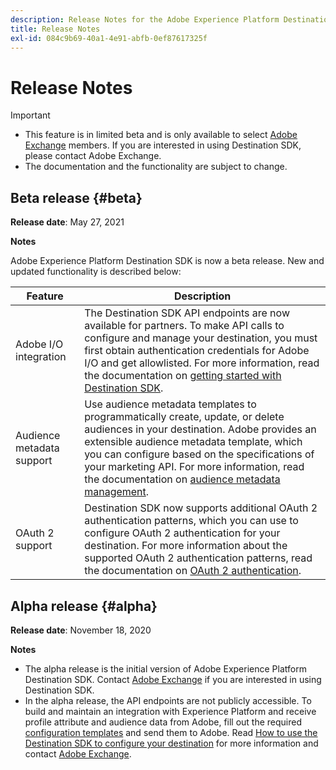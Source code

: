 ```yaml
---
description: Release Notes for the Adobe Experience Platform Destination SDK
title: Release Notes
exl-id: 084c9b69-40a1-4e91-abfb-0ef87617325f
---
```

# Release Notes

>[!IMPORTANT]
>
>* This feature is in limited beta and is only available to select [Adobe Exchange](https://partners.adobe.com/exchangeprogram/creativecloud.html) members. If you are interested in using Destination SDK, please contact Adobe Exchange. 
>* The documentation and the functionality are subject to change.

## Beta release {#beta}

**Release date**: May 27, 2021

**Notes**

Adobe Experience Platform Destination SDK is now a beta release. New and updated functionality is described below:

| Feature | Description |
| ------- | ----------- |
| Adobe I/O integration | The Destination SDK API endpoints are now available for partners. To make API calls to configure and manage your destination, you must first obtain authentication credentials for Adobe I/O and get allowlisted. For more information, read the documentation on [getting started with Destination SDK](/help/getting-started.md). |
| Audience metadata support | Use audience metadata templates to programmatically create, update, or delete audiences in your destination. Adobe provides an extensible audience metadata template, which you can configure based on the specifications of your marketing API. For more information, read the documentation on [audience metadata management](/help/audience-metadata-management.md). |
| OAuth 2 support | Destination SDK now supports additional OAuth 2 authentication patterns, which you can use to configure OAuth 2 authentication for your destination. For more information about the supported OAuth 2 authentication patterns, read the documentation on [OAuth 2 authentication](/help/oauth2-authentication.md). |

## Alpha release {#alpha}

**Release date**: November 18, 2020

**Notes**

* The alpha release is the initial version of Adobe Experience Platform Destination SDK. Contact [Adobe Exchange](https://partners.adobe.com/exchangeprogram/creativecloud.html) if you are interested in using Destination SDK.
* In the alpha release, the API endpoints are not publicly accessible. To build and maintain an integration with Experience Platform and receive profile attribute and audience data from Adobe, fill out the required [configuration templates](/help/configuration-options.md) and send them to Adobe. Read [How to use the Destination SDK to configure your destination](/help/configure-destination-instructions.md) for more information and contact [Adobe Exchange](https://partners.adobe.com/exchangeprogram/creativecloud.html).
